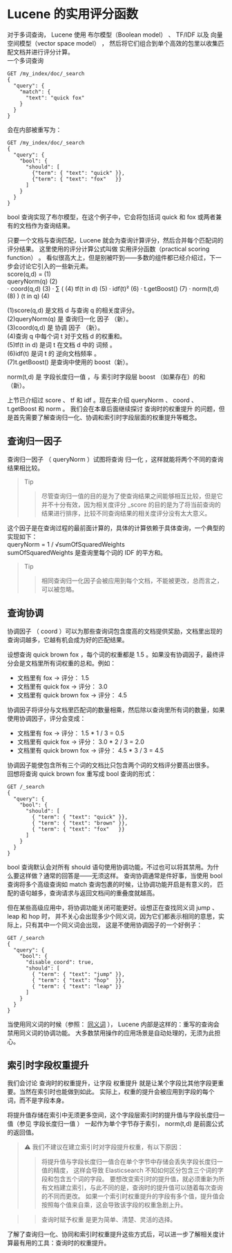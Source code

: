 # Lucene 的实用评分函数    
对于多词查询， Lucene 使用 布尔模型（Boolean model） 、 TF/IDF 以及 向量空间模型（vector space model） ，
然后将它们组合到单个高效的包里以收集匹配文档并进行评分计算。   
一个多词查询   
```
GET /my_index/doc/_search
{
  "query": {
    "match": {
      "text": "quick fox"
    }
  }
}
```    
会在内部被重写为：   
```
GET /my_index/doc/_search
{
  "query": {
    "bool": {
      "should": [
        {"term": { "text": "quick" }},
        {"term": { "text": "fox"   }}
      ]
    }
  }
}
```      
bool 查询实现了布尔模型，在这个例子中，它会将包括词 quick 和 fox 或两者兼有的文档作为查询结果。

只要一个文档与查询匹配，Lucene 就会为查询计算评分，然后合并每个匹配词的评分结果。
这里使用的评分计算公式叫做 实用评分函数（practical scoring function） 。
看似很高大上，但是别被吓到——多数的组件都已经介绍过，下一步会讨论它引入的一些新元素。   
score(q,d)  =   (1)  
            queryNorm(q)  (2)  
          · coord(q,d)    (3) 
          · ∑ (           (4)
                tf(t in d)  (5) 
              · idf(t)²      (6)
              · t.getBoost()  (7)
              · norm(t,d)     (8)
            ) (t in q)    (4)
          
(1)score(q,d) 是文档 d 与查询 q 的相关度评分。   
(2)queryNorm(q) 是 查询归一化 因子 （新）。   
(3)coord(q,d) 是 协调 因子 （新）。     
(4)查询 q 中每个词 t 对于文档 d 的权重和。      
(5)tf(t in d) 是词 t 在文档 d 中的 词频 。      
(6)idf(t) 是词 t 的 逆向文档频率 。      
(7)t.getBoost() 是查询中使用的 boost（新）。         

norm(t,d) 是 字段长度归一值 ，与 索引时字段层 boost （如果存在）的和（新）。  
            
            
上节已介绍过 score 、 tf 和 idf 。现在来介绍 queryNorm 、 coord 、 t.getBoost 和 norm 。
我们会在本章后面继续探讨 查询时的权重提升 的问题，但是首先需要了解查询归一化、协调和索引时字段层面的权重提升等概念。     

## 查询归一因子    
查询归一因子 （ queryNorm ）试图将查询 归一化 ，这样就能将两个不同的查询结果相比较。    
> Tip  
>> 尽管查询归一值的目的是为了使查询结果之间能够相互比较，但是它并不十分有效，因为相关度评分 _score 
>> 的目的是为了将当前查询的结果进行排序，比较不同查询结果的相关度评分没有太大意义。        

这个因子是在查询过程的最前面计算的，具体的计算依赖于具体查询，一个典型的实现如下：  
queryNorm = 1 / √sumOfSquaredWeights     
sumOfSquaredWeights 是查询里每个词的 IDF 的平方和。    
>Tip
>> 相同查询归一化因子会被应用到每个文档，不能被更改，总而言之，可以被忽略。   
## 查询协调   
协调因子 （ coord ）可以为那些查询词包含度高的文档提供奖励，文档里出现的查询词越多，它越有机会成为好的匹配结果。     

设想查询 quick brown fox ，每个词的权重都是 1.5 。如果没有协调因子，最终评分会是文档里所有词权重的总和。例如：

 - 文档里有 fox → 评分： 1.5   
 - 文档里有 quick fox → 评分： 3.0   
 - 文档里有 quick brown fox → 评分： 4.5    

协调因子将评分与文档里匹配词的数量相乘，然后除以查询里所有词的数量，如果使用协调因子，评分会变成：

 - 文档里有 fox → 评分： 1.5 * 1 / 3 = 0.5   
 - 文档里有 quick fox → 评分： 3.0 * 2 / 3 = 2.0     
 - 文档里有 quick brown fox → 评分： 4.5 * 3 / 3 = 4.5    

协调因子能使包含所有三个词的文档比只包含两个词的文档评分要高出很多。   
回想将查询 quick brown fox 重写成 bool 查询的形式：    
```
GET /_search
{
  "query": {
    "bool": {
      "should": [
        { "term": { "text": "quick" }},
        { "term": { "text": "brown" }},
        { "term": { "text": "fox"   }}
      ]
    }
  }
}
```
bool 查询默认会对所有 should 语句使用协调功能，不过也可以将其禁用。为什么要这样做？通常的回答是——无须这样。
查询协调通常是件好事，当使用 bool 查询将多个高级查询如 match 查询包裹的时候，让协调功能开启是有意义的，
匹配的语句越多，查询请求与返回文档间的重叠度就越高。    

但在某些高级应用中，将协调功能关闭可能更好。设想正在查找同义词 jump 、 leap 和 hop 时，
并不关心会出现多少个同义词，因为它们都表示相同的意思，实际上，只有其中一个同义词会出现，
这是不使用协调因子的一个好例子：    
```
GET /_search
{
  "query": {
    "bool": {
      "disable_coord": true,
      "should": [
        { "term": { "text": "jump" }},
        { "term": { "text": "hop"  }},
        { "term": { "text": "leap" }}
      ]
    }
  }
}
```
当使用同义词的时候（参照： [同义词](https://www.elastic.co/guide/cn/elasticsearch/guide/current/synonyms.html) ），
Lucene 内部是这样的：重写的查询会禁用同义词的协调功能。
大多数禁用操作的应用场景是自动处理的，无须为此担心。     
## 索引时字段权重提升   
我们会讨论 查询时的权重提升，让字段 权重提升 就是让某个字段比其他字段更重要。当然在索引时也能做到如此。
实际上，权重的提升会被应用到字段的每个词，而不是字段本身。

将提升值存储在索引中无须更多空间，这个字段层索引时的提升值与字段长度归一值（参见 字段长度归一值 ）
一起作为单个字节存于索引， norm(t,d) 是前面公式的返回值。    
> ⚠️ 我们不建议在建立索引时对字段提升权重，有以下原因：  
>>   将提升值与字段长度归一值合在单个字节中存储会丢失字段长度归一值的精度，
这样会导致 Elasticsearch 不知如何区分包含三个词的字段和包含五个词的字段。
>>   要想改变索引时的提升值，就必须重新为所有文档建立索引，与此不同的是，查询时的提升值可以随着每次查询的不同而更改。
>>   如果一个索引时权重提升的字段有多个值，提升值会按照每个值来自乘，这会导致该字段的权重急剧上升。    

>> 查询时赋予权重 是更为简单、清楚、灵活的选择。    

了解了查询归一化、协同和索引时权重提升这些方式后，可以进一步了解相关度计算最有用的工具：查询时的权重提升。